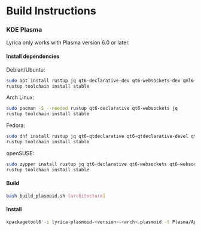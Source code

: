 # Build Instructions

### KDE Plasma

Lyrica only works with Plasma version 6.0 or later.

#### Install dependencies

Debian/Ubuntu:

```bash
sudo apt install rustup jq qt6-declarative-dev qt6-websockets-dev qml6-module-qtwebsockets
rustup toolchain install stable
``` 

Arch Linux:

```bash
sudo pacman -S --needed rustup qt6-declarative qt6-websockets jq
rustup toolchain install stable
````

Fedora:

```bash
sudo dnf install rustup jq qt6-qtdeclarative qt6-qtdeclarative-devel qt6-qtwebsockets qt6-qtwebsockets-devel
rustup toolchain install stable
```

openSUSE:

```bash
sudo zypper install rustup jq qt6-declarative qt6-websockets qt6-websockets-imports 
rustup toolchain install stable
````

#### Build

```bash
bash build_plasmoid.sh [architecture]
```

#### Install
```bash
kpackagetool6 -i lyrica-plasmoid-<version>-<arch>.plasmoid -t Plasma/Applet
```
